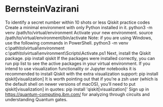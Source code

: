 # BernsteinVazirani
To identify a secret number within 10 shots or less
Qiskit practice codes Create a minimal environment with only Python installed in it. python3 -m venv /path/to/virtual/environment Activate your new environment. source /path/to/virtual/environment/bin/activate Note: if you are using Windows, use the following commands in PowerShell. python3 -m venv c:\path\to\virtual\environment c:\path\to\virtual\environment\Scripts\Activate.ps1 Next, install the Qiskit package. pip install qiskit If the packages were installed correctly, you can run pip list to see the active packages in your virtual environment. If you intend to use visualization functionality or Jupyter notebooks it is recommended to install Qiskit with the extra visualization support: pip install qiskit[visualization] It is worth pointing out that if you’re a zsh user (which is the default shell on newer versions of macOS), you’ll need to put qiskit[visualization] in quotes: pip install 'qiskit[visualization]' Sign up in https://quantum-computing.ibm.com/ for analyzing through circuits and understanding Quantum gates.
